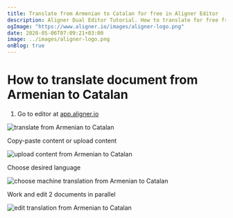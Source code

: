 ```yaml
---
title: Translate from Armenian to Catalan for free in Aligner Editor
description: Aligner Dual Editor Tutorial. How to translate for free from Armenian to Catalan. Aligner is multilingual document management platform. 
ogImage: "https://www.aligner.io/images/aligner-logo.png"
date: 2020-05-06T07:09:21+03:00
image: ../images/aligner-logo.png
onBlog: true
---
```


# How to translate document from Armenian to Catalan

1. Go to editor at [app.aligner.io](https://app.aligner.io "Aligner App web page")

![translate from Armenian to Catalan](../aligner-blank-editor.png "translate from Armenian to Catalan")

Copy-paste content or upload content

![upload content from Armenian to Catalan](../aligner-uploaded-document.png "upload content from Armenian to Catalan")

Choose desired language

![choose machine translation from Armenian to Catalan](../aligner-language-dropdown.png "choose machine translation from Armenian to Catalan")

Work and edit 2 documents in parallel

![edit translation from Armenian to Catalan](../aligner-double-sitded-editor.png "edit translation from Armenian to Catalan")

